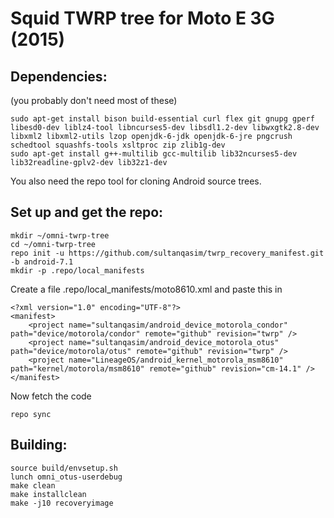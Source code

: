 # Squid TWRP tree for Moto E 3G (2015)

## Dependencies:
(you probably don't need most of these)
```
sudo apt-get install bison build-essential curl flex git gnupg gperf libesd0-dev liblz4-tool libncurses5-dev libsdl1.2-dev libwxgtk2.8-dev libxml2 libxml2-utils lzop openjdk-6-jdk openjdk-6-jre pngcrush schedtool squashfs-tools xsltproc zip zlib1g-dev
sudo apt-get install g++-multilib gcc-multilib lib32ncurses5-dev lib32readline-gplv2-dev lib32z1-dev
```
You also need the repo tool for cloning Android source trees.

## Set up and get the repo:
```
mkdir ~/omni-twrp-tree
cd ~/omni-twrp-tree
repo init -u https://github.com/sultanqasim/twrp_recovery_manifest.git -b android-7.1
mkdir -p .repo/local_manifests
```

Create a file .repo/local\_manifests/moto8610.xml and paste this in
```
<?xml version="1.0" encoding="UTF-8"?>
<manifest>
    <project name="sultanqasim/android_device_motorola_condor" path="device/motorola/condor" remote="github" revision="twrp" />
    <project name="sultanqasim/android_device_motorola_otus" path="device/motorola/otus" remote="github" revision="twrp" />
    <project name="LineageOS/android_kernel_motorola_msm8610" path="kernel/motorola/msm8610" remote="github" revision="cm-14.1" />
</manifest>
```

Now fetch the code
```
repo sync
```

## Building:
```
source build/envsetup.sh
lunch omni_otus-userdebug
make clean
make installclean
make -j10 recoveryimage
```
